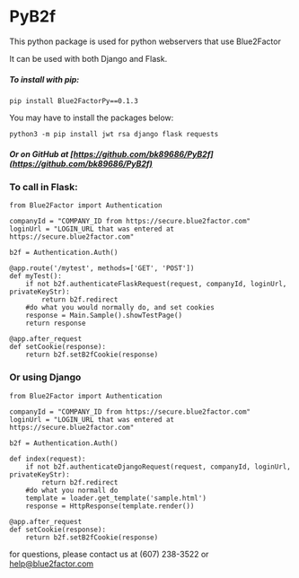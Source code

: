 # PyB2f

This python package is used for python webservers that use Blue2Factor

It can be used with both Django and Flask. 

##### To install with pip:

`pip install Blue2FactorPy==0.1.3`

You may have to install the packages below:

`python3 -m pip install jwt rsa django flask requests`

##### Or on GitHub at [https://github.com/bk89686/PyB2f](https://github.com/bk89686/PyB2f)

### To call in Flask:

```
from Blue2Factor import Authentication

companyId = "COMPANY_ID from https://secure.blue2factor.com"
loginUrl = "LOGIN_URL that was entered at https://secure.blue2factor.com"

b2f = Authentication.Auth()

@app.route('/mytest', methods=['GET', 'POST'])
def myTest():
    if not b2f.authenticateFlaskRequest(request, companyId, loginUrl, privateKeyStr):
        return b2f.redirect
    #do what you would normally do, and set cookies
    response = Main.Sample().showTestPage()
    return response
    
@app.after_request
def setCookie(response):
    return b2f.setB2fCookie(response)
```

### Or using Django

```
from Blue2Factor import Authentication

companyId = "COMPANY_ID from https://secure.blue2factor.com"
loginUrl = "LOGIN_URL that was entered at https://secure.blue2factor.com"

b2f = Authentication.Auth()

def index(request):
	if not b2f.authenticateDjangoRequest(request, companyId, loginUrl, privateKeyStr):
        return b2f.redirect
    #do what you normall do
    template = loader.get_template('sample.html')
    response = HttpResponse(template.render())

@app.after_request
def setCookie(response):
    return b2f.setB2fCookie(response)
```

for questions, please contact us at (607) 238-3522 or help@blue2factor.com